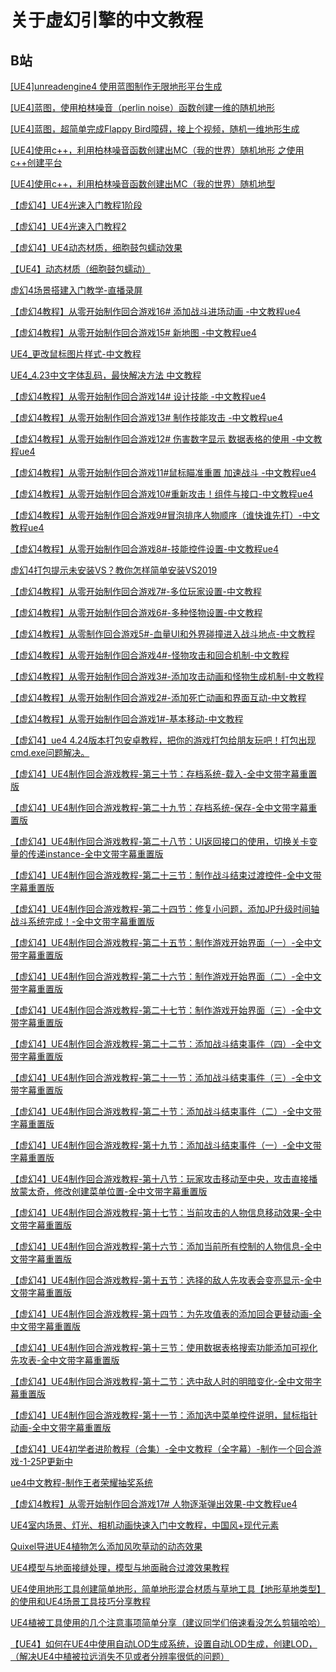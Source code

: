 # 关于虚幻引擎的中文教程

## B站

[[UE4]unreadengine4 使用蓝图制作无限地形平台生成](https://www.bilibili.com/video/BV1vE411Z76m)

[[UE4]蓝图，使用柏林噪音（perlin noise）函数创建一维的随机地形](https://www.bilibili.com/video/BV1zE411d7pq)

[[UE4]蓝图，超简单完成Flappy Bird障碍，接上个视频，随机一维地形生成](https://www.bilibili.com/video/BV1DE411d7Gf)

[[UE4]使用c++，利用柏林噪音函数创建出MC（我的世界）随机地形 之使用c++创建平台](https://www.bilibili.com/video/BV1uE411C7Sk)

[[UE4]使用c++，利用柏林噪音函数创建出MC（我的世界）随机地型](https://www.bilibili.com/video/BV1iE411C7fy)

[【虚幻4】UE4光速入门教程1阶段](https://www.bilibili.com/video/BV1AE41187ms)

[【虚幻4】UE4光速入门教程2](https://www.bilibili.com/video/BV1TE411B7cg)

[【虚幻4】UE4动态材质，细胞鼓包蠕动效果](https://www.bilibili.com/video/BV1HK411L7fD)

[【UE4】动态材质（细胞鼓包蠕动）](https://www.bilibili.com/video/BV1T64y1u7br)

[虚幻4场景搭建入门教学-直播录屏](https://www.bilibili.com/video/BV17f4y1m7hZ)


[【虚幻4教程】从零开始制作回合游戏16# 添加战斗进场动画 -中文教程ue4](https://www.bilibili.com/video/BV1CJ411z7kg)

[【虚幻4教程】从零开始制作回合游戏15# 新地图 -中文教程ue4](https://www.bilibili.com/video/BV1VE411q79Y
)

[UE4_更改鼠标图片样式-中文教程](https://www.bilibili.com/video/BV1FE411q7ab)

[UE4_4.23中文字体乱码，最快解决方法 中文教程](https://www.bilibili.com/video/BV1WE411i76B)

[【虚幻4教程】从零开始制作回合游戏14# 设计技能 -中文教程ue4](https://www.bilibili.com/video/BV13E411Z7L4)

[【虚幻4教程】从零开始制作回合游戏13# 制作技能攻击 -中文教程ue4](https://www.bilibili.com/video/BV1wE411f79z)

[【虚幻4教程】从零开始制作回合游戏12# 伤害数字显示 数据表格的使用 -中文教程ue4](https://www.bilibili.com/video/BV1NE411X7Gw)

[【虚幻4教程】从零开始制作回合游戏11#鼠标瞄准重置 加速战斗 -中文教程ue4](https://www.bilibili.com/video/BV1sJ411w7he)

[【虚幻4教程】从零开始制作回合游戏10#重新攻击！组件与接口-中文教程ue4](https://www.bilibili.com/video/BV1gJ411N7NA)

[【虚幻4教程】从零开始制作回合游戏9#冒泡排序人物顺序（谁快谁先打）-中文教程ue4](https://www.bilibili.com/video/BV17J411P7Uv
)

[【虚幻4教程】从零开始制作回合游戏8#-技能控件设置-中文教程ue4](https://www.bilibili.com/video/BV1ut411j7zW)


[虚幻4打包提示未安装VS？教你怎样简单安装VS2019](https://www.bilibili.com/video/BV1St411J7jh)

[【虚幻4教程】从零开始制作回合游戏7#-多位玩家设置-中文教程](https://www.bilibili.com/video/BV144411w7e1
)

[【虚幻4教程】从零开始制作回合游戏6#-多种怪物设置-中文教程](https://www.bilibili.com/video/BV114411c7wX)

[【虚幻4教程】从零制作回合游戏5#-血量UI和外界碰撞进入战斗地点-中文教程](https://www.bilibili.com/video/BV1X4411P74f)

[【虚幻4教程】从零开始制作回合游戏4#-怪物攻击和回合机制-中文教程](https://www.bilibili.com/video/BV194411K7xP)

[【虚幻4教程】从零开始制作回合游戏3#-添加攻击动画和怪物生成机制-中文教程](https://www.bilibili.com/video/BV1N4411u7Bm
)

[【虚幻4教程】从零开始制作回合游戏2#-添加死亡动画和界面互动-中文教程](https://www.bilibili.com/video/BV114411n7pe)

[【虚幻4教程】从零开始制作回合游戏1#-基本移动-中文教程](https://www.bilibili.com/video/BV1s4411n7MT)

[【虚幻4】ue4 4.24版本打包安卓教程，把你的游戏打包给朋友玩吧！打包出现cmd.exe问题解决。](https://www.bilibili.com/video/BV1D54y1R7RH)

[【虚幻4】UE4制作回合游戏教程-第三十节：存档系统-载入-全中文带字幕重置版](https://www.bilibili.com/video/BV1p7411f7a5)

[【虚幻4】UE4制作回合游戏教程-第二十九节：存档系统-保存-全中文带字幕重置版](https://www.bilibili.com/video/BV1K7411f7a7)

[【虚幻4】UE4制作回合游戏教程-第二十八节：UI返回接口的使用，切换关卡变量的传递instance-全中文带字幕重置版](https://www.bilibili.com/video/BV1EE411579L
)

[【虚幻4】UE4制作回合游戏教程-第二十三节：制作战斗结束过渡控件-全中文带字幕重置版](https://www.bilibili.com/video/BV127411j7yd
)

[【虚幻4】UE4制作回合游戏教程-第二十四节：修复小问题，添加JP升级时间轴 战斗系统完成！-全中文带字幕重置版](https://www.bilibili.com/video/BV1m7411j7p5)

[【虚幻4】UE4制作回合游戏教程-第二十五节：制作游戏开始界面（一）-全中文带字幕重置版](https://www.bilibili.com/video/BV1DE411W7rz
)

[【虚幻4】UE4制作回合游戏教程-第二十六节：制作游戏开始界面（二）-全中文带字幕重置版](https://www.bilibili.com/video/BV1DE411W773)

[【虚幻4】UE4制作回合游戏教程-第二十七节：制作游戏开始界面（三）-全中文带字幕重置版](https://www.bilibili.com/video/BV16E411M7JZ)

[【虚幻4】UE4制作回合游戏教程-第二十二节：添加战斗结束事件（四）-全中文带字幕重置版](https://www.bilibili.com/video/BV1m7411j73i
)

[【虚幻4】UE4制作回合游戏教程-第二十一节：添加战斗结束事件（三）-全中文带字幕重置版](https://www.bilibili.com/video/BV1m7411j7CG)

[【虚幻4】UE4制作回合游戏教程-第二十节：添加战斗结束事件（二）-全中文带字幕重置版](https://www.bilibili.com/video/BV127411j7Tf
)

[【虚幻4】UE4制作回合游戏教程-第十九节：添加战斗结束事件（一）-全中文带字幕重置版](https://www.bilibili.com/video/BV1f7411E7eK
)

[【虚幻4】UE4制作回合游戏教程-第十八节：玩家攻击移动至中央，攻击直接播放蒙太奇，修改创建菜单位置-全中文带字幕重置版](https://www.bilibili.com/video/BV1wJ411n7xR)

[【虚幻4】UE4制作回合游戏教程-第十七节：当前攻击的人物信息移动效果-全中文带字幕重置版](https://www.bilibili.com/video/BV1HJ411G7Mn)

[【虚幻4】UE4制作回合游戏教程-第十六节：添加当前所有控制的人物信息-全中文带字幕重置版](https://www.bilibili.com/video/BV1WJ411G7V4
)

[【虚幻4】UE4制作回合游戏教程-第十五节：选择的敌人先攻表会变亮显示-全中文带字幕重置版](https://www.bilibili.com/video/BV1eJ41157c1
)

[【虚幻4】UE4制作回合游戏教程-第十四节：为先攻值表的添加回合更替动画-全中文带字幕重置版](https://www.bilibili.com/video/BV1eJ41157Ao)

[【虚幻4】UE4制作回合游戏教程-第十三节：使用数据表格搜索功能添加可视化先攻表-全中文带字幕重置版](https://www.bilibili.com/video/BV1XJ411V7ic)

[【虚幻4】UE4制作回合游戏教程-第十二节：选中敌人时的明暗变化-全中文带字幕重置版](https://www.bilibili.com/video/BV1XJ411V74b
)

[【虚幻4】UE4制作回合游戏教程-第十一节：添加选中菜单控件说明，鼠标指针动画-全中文带字幕重置版](https://www.bilibili.com/video/BV1XJ411V7Xw
)

[【虚幻4】UE4初学者进阶教程（合集）-全中文教程（全字幕）-制作一个回合游戏-1-25P更新中](https://www.bilibili.com/video/BV11J411y7QR
)

[ue4中文教程-制作王者荣耀抽奖系统](https://www.bilibili.com/video/BV1UJ411q7ob)

[【虚幻4教程】从零开始制作回合游戏17# 人物逐渐弹出效果-中文教程ue4](https://www.bilibili.com/video/BV1bJ411q7cN
)

[UE4室内场景、灯光、相机动画快速入门中文教程，中国风+现代元素](https://www.bilibili.com/video/BV1J7411m73Z)

[Quixel导进UE4植物怎么添加风吹草动的动态效果](https://www.bilibili.com/video/BV1ja4y1t7dN)

[UE4模型与地面接缝处理，模型与地面融合过渡效果教程](https://www.bilibili.com/video/BV1Lz41187MB
)

[UE4使用地形工具创建简单地形，简单地形混合材质与草地工具【地形草地类型】的使用和UE4场景工具技巧分享教程](https://www.bilibili.com/video/BV14V411Z7Ve)

[UE4植被工具使用的几个注意事项简单分享（建议同学们倍速看没怎么剪辑哈哈）](https://www.bilibili.com/video/BV1z5411x744
)

[【UE4】如何在UE4中使用自动LOD生成系统，设置自动LOD生成，创建LOD，（解决UE4中植被拉远消失不见或者分辨率很低的问题）](https://www.bilibili.com/video/BV1ae411s7Kz)











